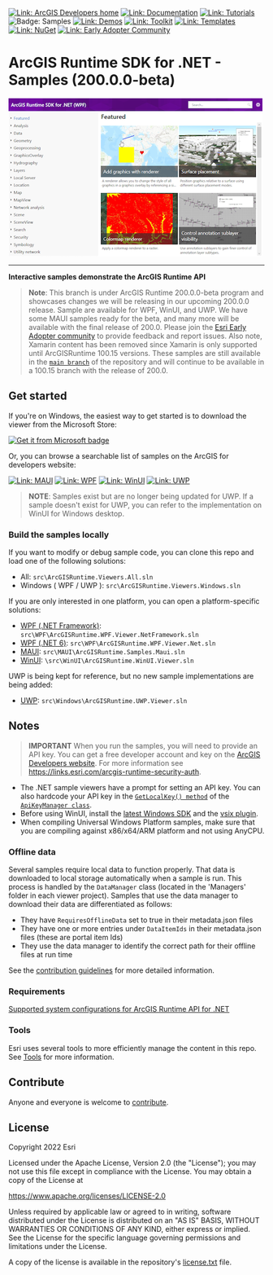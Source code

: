 [![Link: ArcGIS Developers home](https://img.shields.io/badge/ArcGIS%20Developers%20Home-633b9b?style=flat-square)](https://developers.arcgis.com)
[![Link: Documentation](https://img.shields.io/badge/Documentation-633b9b?style=flat-square)](https://developers.arcgis.com/net/)
[![Link: Tutorials](https://img.shields.io/badge/Tutorials-633b9b?style=flat-square)](https://developers.arcgis.com/documentation/mapping-apis-and-services/tutorials/)
![Badge: Samples](https://img.shields.io/badge/Samples-black?style=flat-square)
[![Link: Demos](https://img.shields.io/badge/Demos-633b9b?style=flat-square)](https://github.com/Esri/arcgis-runtime-demos-dotnet)
[![Link: Toolkit](https://img.shields.io/badge/Toolkit-633b9b?style=flat-square)](https://github.com/Esri/arcgis-toolkit-dotnet/tree/v200)
[![Link: Templates](https://img.shields.io/badge/Templates-633b9b?style=flat-square&logo=visualstudio&labelColor=gray)](https://www.nuget.org/packages?q=ArcGIS+Runtime+Templates)
[![Link: NuGet](https://img.shields.io/badge/NuGet-633b9b?style=flat-square&logo=nuget&labelColor=gray)](https://www.nuget.org/profiles/Esri_Inc)
[![Link: Early Adopter Community](https://img.shields.io/badge/🙋-Get%20help%20in%20Early%20Adopter%20Community-633b9b?style=flat-square)](https://esriurl.com/agsrt200beta)

# ArcGIS Runtime SDK for .NET - Samples (200.0.0-beta)

<a href="//www.microsoft.com/store/apps/9mtp5013343h?cid=storebadge&ocid=badge"><img src="./samples_screenshot.png" title="Get the viewer from Microsoft" alt="Screenshot of the sample viewer for WPF" width="500px" /></a>
<hr />

**Interactive samples demonstrate the ArcGIS Runtime API**

> **Note**:  This branch is under ArcGIS Runtime 200.0.0-beta program and showcases changes we will be releasing in our upcoming 200.0.0 release. Sample are available for WPF, WinUI, and UWP. We have some MAUI samples ready for the beta, and many more will be available with the final release of 200.0. Please join the [Esri Early Adopter community](https://esriurl.com/agsrt200beta) to provide feedback and report issues.
Also note, Xamarin content has been removed since Xamarin is only supported until ArcGISRuntime 100.15 versions. These samples are still available in the [`main branch`](https://github.com/Esri/arcgis-runtime-samples-dotnet) of the repository and will continue to be available in a 100.15 branch with the release of 200.0.

## Get started

If you're on Windows, the easiest way to get started is to download the viewer from the Microsoft Store:

<a href='//www.microsoft.com/store/apps/9mtp5013343h?cid=storebadge&ocid=badge'><img src='https://developer.microsoft.com/store/badges/images/English_get-it-from-MS.png' alt='Get it from Microsoft badge' width="125" /></a>

Or, you can browse a searchable list of samples on the ArcGIS for developers website:

[![Link: MAUI](https://img.shields.io/badge/MAUI-3498db?style=flat-square&labelColor=gray&logo=.NET)](https://developers.arcgis.com/net/maui/sample-code/)
[![Link: WPF](https://img.shields.io/badge/WPF-0078d6?style=flat-square&labelColor=gray&logo=windowsxp)](https://developers.arcgis.com/net/wpf/sample-code/)
[![Link: WinUI](https://img.shields.io/badge/WinUI-0E53BD?style=flat-square&labelColor=gray&logo=windows)](https://developers.arcgis.com/net/winui/sample-code/)
[![Link: UWP](https://img.shields.io/badge/UWP-(Legacy)-202020?style=flat-square&labelColor=gray&logo=windows)](https://developers.arcgis.com/net/uwp/sample-code/)

> **NOTE**: Samples exist but are no longer being updated for UWP. If a sample doesn't exist for UWP, you can refer to the implementation on WinUI for Windows desktop.

### Build the samples locally

If you want to modify or debug sample code, you can clone this repo and load one of the following solutions:

- All: `src\ArcGISRuntime.Viewers.All.sln`
- Windows ( WPF / UWP ): `src\ArcGISRuntime.Viewers.Windows.sln`

If you are only interested in one platform, you can open a platform-specific solutions:

- [WPF (.NET Framework)](src/WPF/readme.md): `src\WPF\ArcGISRuntime.WPF.Viewer.NetFramework.sln`
- [WPF (.NET 6)](src/WPF/readme.md): `src\WPF\ArcGISRuntime.WPF.Viewer.Net.sln`
- [MAUI](src/MAUI/readme.md): `src\MAUI\ArcGISRuntime.Samples.Maui.sln`
- [WinUI](src/WinUI/readme.md): `\src\WinUI\ArcGISRuntime.WinUI.Viewer.sln`

UWP is being kept for reference, but no new sample implementations are being added:

- [UWP](src/UWP/readme.md): `src\Windows\ArcGISRuntime.UWP.Viewer.sln`

## Notes

> **IMPORTANT** When you run the samples, you will need to provide an API key. You can get a free developer account and key on the [ArcGIS Developers website](developers.arcgis.com). For more information see https://links.esri.com/arcgis-runtime-security-auth.

- The .NET sample viewers have a prompt for setting an API key. You can also hardcode your API key in the [`GetLocalKey() method`](https://github.com/Esri/arcgis-runtime-samples-dotnet/tree/main/src/ArcGISRuntime.Samples.Shared/Managers/ApiKeyManager.cs#L89) of the [`ApiKeyManager class`](https://github.com/Esri/arcgis-runtime-samples-dotnet/tree/main/src/ArcGISRuntime.Samples.Shared/Managers/ApiKeyManager.cs).
- Before using WinUI, install the [latest Windows SDK](https://developer.microsoft.com/en-us/windows/downloads/windows-sdk/) and the [vsix plugin](https://aka.ms/windowsappsdk/stable-vsix-2022-cs).
- When compiling Universal Windows Platform samples, make sure that you are compiling against x86/x64/ARM platform and not using AnyCPU.

### Offline data

Several samples require local data to function properly. That data is downloaded to local storage automatically when a sample is run.
This process is handled by the `DataManager` class (located in the 'Managers' folder in each viewer project). Samples
that use the data manager to download their data are differentiated as follows:

- They have `RequiresOfflineData` set to true in their metadata.json files
- They have one or more entries under `DataItemIds` in their metadata.json files (these are portal item Ids)
- They use the data manager to identify the correct path for their offline files at run time

See the [contribution guidelines](https://github.com/Esri/arcgis-runtime-samples-dotnet/wiki/Contributing) for more detailed information.

### Requirements

[Supported system configurations for ArcGIS Runtime API for .NET](https://developers.arcgis.com/net/reference/system-requirements/)

### Tools

Esri uses several tools to more efficiently manage the content in this repo. See [Tools](tools/readme.md) for more information.

## Contribute

Anyone and everyone is welcome to [contribute](https://github.com/Esri/arcgis-runtime-samples-dotnet/wiki/Contributing).

## License

Copyright 2022 Esri

Licensed under the Apache License, Version 2.0 (the "License");
you may not use this file except in compliance with the License.
You may obtain a copy of the License at

https://www.apache.org/licenses/LICENSE-2.0

Unless required by applicable law or agreed to in writing, software
distributed under the License is distributed on an "AS IS" BASIS,
WITHOUT WARRANTIES OR CONDITIONS OF ANY KIND, either express or implied.
See the License for the specific language governing permissions and
limitations under the License.

A copy of the license is available in the repository's [license.txt](/license.txt) file.
